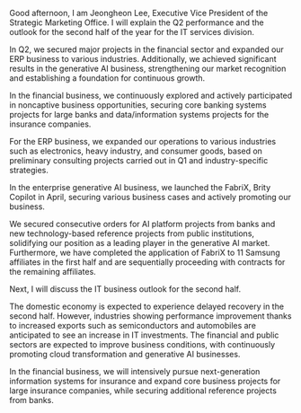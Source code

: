 Good afternoon, I am Jeongheon Lee, Executive Vice President of the Strategic Marketing Office. I will explain the Q2 performance and the outlook for the second half of the year for the IT services division.

In Q2, we secured major projects in the financial sector and expanded our ERP business to various industries. Additionally, we achieved significant results in the generative AI business, strengthening our market recognition and establishing a foundation for continuous growth.

In the financial business, we continuously explored and actively participated in noncaptive business opportunities, securing core banking systems projects for large banks and data/information systems projects for the insurance companies.

For the ERP business, we expanded our operations to various industries such as electronics, heavy industry, and consumer goods, based on preliminary consulting projects carried out in Q1 and industry-specific strategies.

In the enterprise generative AI business, we launched the FabriX, Brity Copilot in April, securing various business cases and actively promoting our business.

We secured consecutive orders for AI platform projects from banks and new technology-based reference projects from public institutions, solidifying our position as a leading player in the generative AI market. Furthermore, we have completed the application of FabriX to 11 Samsung affiliates in the first half and are sequentially proceeding with contracts for the remaining affiliates.

Next, I will discuss the IT business outlook for the second half.

The domestic economy is expected to experience delayed recovery in the second half. However, industries showing performance improvement thanks to increased exports such as semiconductors and automobiles are anticipated to see an increase in IT investments. The financial and public sectors are expected to improve business conditions, with continuously promoting cloud transformation and generative AI businesses.

In the financial business, we will intensively pursue next-generation information systems for insurance and expand core business projects for large insurance companies, while securing additional reference projects from banks.